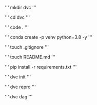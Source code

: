 '''
mkdir dvc
'''

'''
cd dvc 
'''

''' 
code . 
'''

''' 
conda create -p venv python=3.8 -y 
'''

''' 
touch .gitignore 
'''

'''
touch README.md 
'''

'''
pip install -r requirements.txt 
'''

'''
dvc init
'''

'''
dvc repro
'''

'''
dvc dag
'''